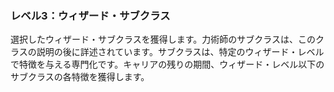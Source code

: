 ### レベル3：ウィザード・サブクラス

選択したウィザード・サブクラスを獲得します。力術師のサブクラスは、このクラスの説明の後に詳述されています。サブクラスは、特定のウィザード・レベルで特徴を与える専門化です。キャリアの残りの期間、ウィザード・レベル以下のサブクラスの各特徴を獲得します。
